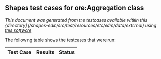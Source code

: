
## Shapes test cases for ore:Aggregation class
_This document was generated from the testcases available within this {directory] (/shapes-edm/src/test/resources/etc/edm/data/external) using [this software](/shapes-doc)_

The following table shows the testcases that were run:

| Test Case | Results | Status |
| --- | --- | --- |
